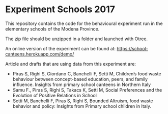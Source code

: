# Experiment Schools 2017

This repository contains the code for the behavioural experiment run in the elementary schools of the Modena Province.

The zip file should be unzipped in a folder and launched with Otree.

An online version of the experiment can be found at: https://school-canteens.herokuapp.com/demo/

Article and  drafts that are using data from this experiment are:

- Piras S, Righi S, Giordano C, Banchelli F, Setti M, Children’s food waste behaviour between concept-based education, peers, and family influence. Insights from primary school canteens in Northern Italy
- Samu F., Piras S, Righi S, Takacs K, Setti M, Social Preferences and the Evolution of Positive Relations in School
- Setti M, Banchelli F, Piras S, Righi S,  Bounded Altruism, food waste behavior and policy: Insights from Primary school children in Italy. 

